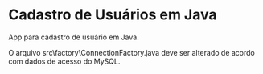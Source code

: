 # Cadastro de Usuários em Java

App para cadastro de usuário em Java.

O arquivo src\factory\ConnectionFactory.java deve ser alterado de acordo com dados de acesso do MySQL.
